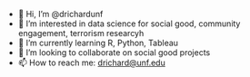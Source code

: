 - 👋 Hi, I’m @drichardunf
- 👀 I’m interested in data science for social good, community engagement, terrorism researcyh
- 🌱 I’m currently learning R, Python, Tableau
- 💞️ I’m looking to collaborate on social good projects
- 📫 How to reach me: drichard@unf.edu

<!---
drichardunf/drichardunf is a ✨ special ✨ repository because its `README.md` (this file) appears on your GitHub profile.
You can click the Preview link to take a look at your changes.
--->
